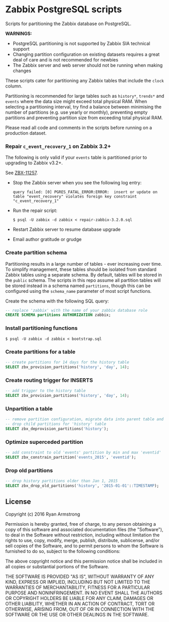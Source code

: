 # Zabbix PostgreSQL scripts

Scripts for partitioning the Zabbix database on PostgreSQL.

__WARNINGS:__

* PostgreSQL partitioning is not supported by Zabbix SIA technical support
* Changing partition configuration on existing datasets requires a great deal
  of care and is not recommended for newbies
* The Zabbix server and web server should not be running when making changes

These scripts cater for partitioning any Zabbix tables that include the `clock`
column.

Partitioning is recommended for large tables such as `history*`, `trends*` and `events` where the data size might exceed total physical RAM. When selecting a
partitioning interval, try find a balance between minimising the number of
partitions (e.g. use yearly or monthly), preventing empty partitions and
preventing partition size from exceeding total physical RAM.

Please read all code and comments in the scripts before running on a production
dataset.

### Repair `c_event_recovery_1` on Zabbix 3.2+

The following is only valid if your `events` table is partitioned prior to
upgrading to Zabbix v3.2+.

See [ZBX-11257](https://support.zabbix.com/browse/ZBX-11257).

* Stop the Zabbix server when you see the following log entry:
  ```
  query failed: [0] PGRES_FATAL_ERROR:ERROR:  insert or update on table "event_recovery" violates foreign key constraint "c_event_recovery_1"
  ```

* Run the repair script:
  ```
  $ psql -U zabbix -d zabbix < repair-zabbix-3.2.0.sql
  ```

* Restart Zabbix server to resume database upgrade
* Email author gratitude or grudge

### Create partition schema

Partitioning results in a large number of tables - ever increasing over time.
To simplify management, these tables should be isolated from standard Zabbix
tables using a separate schema. By default, tables will be stored in the
`public` schema. The scripts in this repo assume all partition tables will be
stored instead in a schema named `partitions`, though this can be configured
using the `schema_name` parameter of most script functions.

Create the schema with the following SQL query:

```sql
-- replace 'zabbix' with the name of your zabbix database role
CREATE SCHEMA partitions AUTHORIZATION zabbix;
```

### Install partitioning functions

    $ psql -U zabbix -d zabbix < bootstrap.sql


### Create partitions for a table

```sql
-- create partitions for 14 days for the history table
SELECT zbx_provision_partitions('history', 'day', 14);
```

### Create routing trigger for INSERTS

```sql
-- add trigger to the history table
SELECT zbx_provision_partitions('history', 'day', 14);
```

### Unpartition a table

```sql
-- remove partition configuration, migrate data into parent table and
-- drop child partitions for 'history' table
SELECT zbx_deprovision_partitions('history');
```


### Optimize superceded partition

```sql
-- add constraint to old 'events' partition by min and max 'eventid'
SELECT zbx_constrain_partition('events_2015', 'eventid');
```


### Drop old partitions

```sql
-- drop history partitions older than Jan 1, 2015
SELECT zbx_drop_old_partitions('history', '2015-01-01'::TIMESTAMP);
```


## License

Copyright (c) 2016 Ryan Armstrong

Permission is hereby granted, free of charge, to any person obtaining a copy
of this software and associated documentation files (the "Software"), to deal
in the Software without restriction, including without limitation the rights
to use, copy, modify, merge, publish, distribute, sublicense, and/or sell
copies of the Software, and to permit persons to whom the Software is
furnished to do so, subject to the following conditions:

The above copyright notice and this permission notice shall be included in all
copies or substantial portions of the Software.

THE SOFTWARE IS PROVIDED "AS IS", WITHOUT WARRANTY OF ANY KIND, EXPRESS OR
IMPLIED, INCLUDING BUT NOT LIMITED TO THE WARRANTIES OF MERCHANTABILITY,
FITNESS FOR A PARTICULAR PURPOSE AND NONINFRINGEMENT. IN NO EVENT SHALL THE
AUTHORS OR COPYRIGHT HOLDERS BE LIABLE FOR ANY CLAIM, DAMAGES OR OTHER
LIABILITY, WHETHER IN AN ACTION OF CONTRACT, TORT OR OTHERWISE, ARISING FROM,
OUT OF OR IN CONNECTION WITH THE SOFTWARE OR THE USE OR OTHER DEALINGS IN THE
SOFTWARE.

